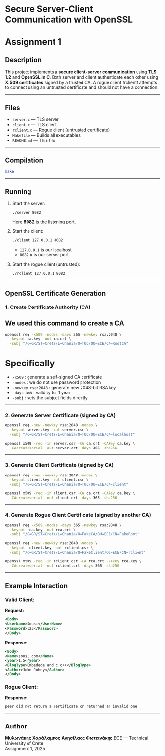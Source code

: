 # Secure Server-Client Communication with OpenSSL 

# Assignment 1

## Description
This project implements a **secure client-server communication** using **TLS 1.2** and **OpenSSL in C**.
Both server and client authenticate each other using **X.509 certificates** signed by a trusted CA.
A rogue client (rclient) attempts to connect using an untrusted certificate and should not have a connection.

---

## Files
- `server.c` — TLS server
- `client.c` — TLS client
- `rclient.c` — Rogue client (untrusted certificate)
- `Makefile` — Builds all executables
- `README.md` — This file

---

## Compilation
```bash
make
```
---

## Running
1. Start the server:
   ```bash
   ./server 8082
   ```
   Here **8082** is the listening port.

2. Start the client:
   ```bash
   ./client 127.0.0.1 8082
   ```
   - `127.0.0.1` is our localhost
   - `8082` = is our server port

3. Start the rogue client (untrusted):
   ```bash
   ./rclient 127.0.0.1 8082
   ```

---

## OpenSSL Certificate Generation

### 1. Create Certificate Authority (CA)
## We used this command to create a CA
```bash
openssl req -x509 -nodes -days 365 -newkey rsa:2048 \
  -keyout ca.key -out ca.crt \
  -subj "/C=GR/ST=Crete/L=Chania/O=TUC/OU=ECE/CN=RootCA"
```
# Specifically  
- `-x509` : generate a self-signed CA certificate  
- `-nodes` : we do not use password protection  
- `-newkey rsa:2048` : generate new 2048-bit RSA key  
- `-days 365` : validity for 1 year  
- `-subj` : sets the subject fields directly

---

### 2. Generate Server Certificate (signed by CA)
```bash
openssl req -new -newkey rsa:2048 -nodes \
  -keyout server.key -out server.csr \
  -subj "/C=GR/ST=Crete/L=Chania/O=TUC/OU=ECE/CN=localhost"

openssl x509 -req -in server.csr -CA ca.crt -CAkey ca.key \
  -CAcreateserial -out server.crt -days 365 -sha256
```

---

### 3. Generate Client Certificate (signed by CA)
```bash
openssl req -new -newkey rsa:2048 -nodes \
  -keyout client.key -out client.csr \
  -subj "/C=GR/ST=Crete/L=Chania/O=TUC/OU=ECE/CN=client"

openssl x509 -req -in client.csr -CA ca.crt -CAkey ca.key \
  -CAcreateserial -out client.crt -days 365 -sha256
```

---

### 4. Generate Rogue Client Certificate (signed by another CA)
```bash
openssl req -x509 -nodes -days 365 -newkey rsa:2048 \
  -keyout rca.key -out rca.crt \
  -subj "/C=GR/ST=Crete/L=Chania/O=FakeCA/OU=ECE/CN=FakeRoot"

openssl req -new -newkey rsa:2048 -nodes \
  -keyout rclient.key -out rclient.csr \
  -subj "/C=GR/ST=Crete/L=Chania/O=FakeClient/OU=ECE/CN=rclient"

openssl x509 -req -in rclient.csr -CA rca.crt -CAkey rca.key \
  -CAcreateserial -out rclient.crt -days 365 -sha256
```

---

## Example Interaction
### Valid Client:
**Request:**
```xml
<Body>
<UserName>Sousi</UserName>
<Password>123</Password>
</Body>
```

**Response:**
```xml
<Body>
<Name>sousi.com</Name>
<year>1.5</year>
<BlogType>Embedede and c c++</BlogType>
<Author>John Johny</Author>
</Body>
```

### Rogue Client:
**Response:**
```
peer did not return a certificate or returned an invalid one
```

---

## Author
**Μυλωνάκης Χαράλαμπος** 
**Αγησίλαος Φωτεινάκης** 
ECE — Technical University of Crete  
Assignment 1, 2025

